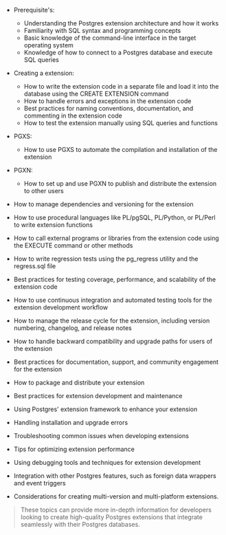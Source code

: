 - Prerequisite's:
  - Understanding the Postgres extension architecture and how it works
  - Familiarity with SQL syntax and programming concepts
  - Basic knowledge of the command-line interface in the target operating system
  - Knowledge of how to connect to a Postgres database and execute SQL queries

- Creating a extension:
  - How to write the extension code in a separate file and load it into the database using the CREATE EXTENSION command
  - How to handle errors and exceptions in the extension code
  - Best practices for naming conventions, documentation, and commenting in the extension code
  - How to test the extension manually using SQL queries and functions
- PGXS:
  - How to use PGXS to automate the compilation and installation of the extension
- PGXN: 
  - How to set up and use PGXN to publish and distribute the extension to other users
- How to manage dependencies and versioning for the extension
- How to use procedural languages like PL/pgSQL, PL/Python, or PL/Perl to write extension functions
- How to call external programs or libraries from the extension code using the EXECUTE command or other methods
- How to write regression tests using the pg_regress utility and the regress.sql file
- Best practices for testing coverage, performance, and scalability of the extension code
- How to use continuous integration and automated testing tools for the extension development workflow
- How to manage the release cycle for the extension, including version numbering, changelog, and release notes
- How to handle backward compatibility and upgrade paths for users of the extension
- Best practices for documentation, support, and community engagement for the extension
- How to package and distribute your extension
- Best practices for extension development and maintenance
- Using Postgres' extension framework to enhance your extension
- Handling installation and upgrade errors
- Troubleshooting common issues when developing extensions
- Tips for optimizing extension performance
- Using debugging tools and techniques for extension development
- Integration with other Postgres features, such as foreign data wrappers and event triggers
- Considerations for creating multi-version and multi-platform extensions.
> These topics can provide more in-depth information for developers looking to create high-quality Postgres extensions that integrate seamlessly with their Postgres databases.
